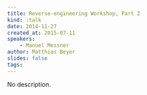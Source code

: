 ```yaml
---
title: Reverse-engineering Workshop, Part 2
kind: :talk
date: 2014-11-27
created_at: 2015-07-11
speakers:
    - Manuel Messner
author: Matthias Beyer
slides: false
tags:
---
```


No description.
